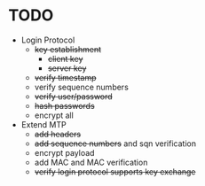 # TODO

- Login Protocol
  - ~~key establishment~~
    - ~~client key~~
    - ~~server key~~
  - ~~verify timestamp~~
  - verify sequence numbers
  - ~~verify user/password~~
  - ~~hash passwords~~
  - encrypt all
- Extend MTP
  - ~~add headers~~
  - ~~add sequence numbers~~ and sqn verification
  - encrypt payload
  - add MAC and MAC verification
  - ~~verify login protocol supports key exchange~~
